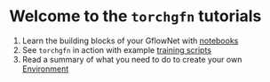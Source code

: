 # Welcome to the `torchgfn` tutorials

1. Learn the building blocks of your GflowNet with [notebooks](https://github.com/saleml/torchgfn/tree/master/tutorials/notebooks/)
2. See `torchgfn` in action with example [training scripts](https://github.com/saleml/torchgfn/tree/master/tutorials/scripts/)
3. Read a summary of what you need to do to create your own [Environment](https://github.com/saleml/torchgfn/tree/master/tutorials/ENV.md)
